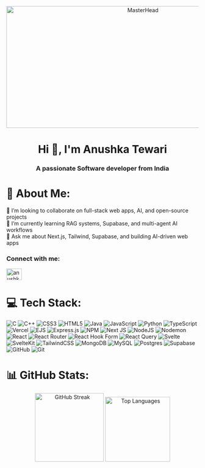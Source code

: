 
<p align="center">
  <img src="https://i.pinimg.com/originals/7f/cf/93/7fcf934afb655c2e0c04094a157e5c45.gif" alt="MasterHead" width="700" height="320"/>
</p>

<h1 align="center">Hi 👋, I'm Anushka Tewari</h1>
<h3 align="center">A passionate Software developer from India</h3>

<!-- <div align="center">
  <img 
    alt="Coding" 
    width="380" 
    src="https://i.pinimg.com/originals/7f/cf/93/7fcf934afb655c2e0c04094a157e5c45.gif"
    style="border-radius: 15px; margin: 10px 0 10px 20px; box-shadow: 0 0 10px rgba(0,0,0,0.2);" 
  />
</div> -->

# 💫 About Me:
🔭 I’m looking to collaborate on full-stack web apps, AI, and open-source projects<br>
🌱 I’m currently learning RAG systems, Supabase, and multi-agent AI workflows<br>
💬 Ask me about Next.js, Tailwind, Supabase, and building AI-driven web apps

<h3 align="left">Connect with me:</h3>
<p align="left">
  <a href="https://www.linkedin.com/in/anushka-tewari-6289a0276/" target="blank">
    <img align="center" 
         src="https://raw.githubusercontent.com/rahuldkjain/github-profile-readme-generator/master/src/images/icons/Social/linked-in-alt.svg" 
         alt="anushka tewari" 
         height="30" width="40" />
  </a>
</p>



# 💻 Tech Stack:
![C](https://img.shields.io/badge/c-%2300599C.svg?style=for-the-badge&logo=c&logoColor=white) ![C++](https://img.shields.io/badge/c++-%2300599C.svg?style=for-the-badge&logo=c%2B%2B&logoColor=white) ![CSS3](https://img.shields.io/badge/css3-%231572B6.svg?style=for-the-badge&logo=css3&logoColor=white) ![HTML5](https://img.shields.io/badge/html5-%23E34F26.svg?style=for-the-badge&logo=html5&logoColor=white) ![Java](https://img.shields.io/badge/java-%23ED8B00.svg?style=for-the-badge&logo=openjdk&logoColor=white) ![JavaScript](https://img.shields.io/badge/javascript-%23323330.svg?style=for-the-badge&logo=javascript&logoColor=%23F7DF1E) ![Python](https://img.shields.io/badge/python-3670A0?style=for-the-badge&logo=python&logoColor=ffdd54) ![TypeScript](https://img.shields.io/badge/typescript-%23007ACC.svg?style=for-the-badge&logo=typescript&logoColor=white) ![Vercel](https://img.shields.io/badge/vercel-%23000000.svg?style=for-the-badge&logo=vercel&logoColor=white) ![EJS](https://img.shields.io/badge/ejs-%23B4CA65.svg?style=for-the-badge&logo=ejs&logoColor=black) ![Express.js](https://img.shields.io/badge/express.js-%23404d59.svg?style=for-the-badge&logo=express&logoColor=%2361DAFB) ![NPM](https://img.shields.io/badge/NPM-%23CB3837.svg?style=for-the-badge&logo=npm&logoColor=white) ![Next JS](https://img.shields.io/badge/Next-black?style=for-the-badge&logo=next.js&logoColor=white) ![NodeJS](https://img.shields.io/badge/node.js-6DA55F?style=for-the-badge&logo=node.js&logoColor=white) ![Nodemon](https://img.shields.io/badge/NODEMON-%23323330.svg?style=for-the-badge&logo=nodemon&logoColor=%BBDEAD) ![React](https://img.shields.io/badge/react-%2320232a.svg?style=for-the-badge&logo=react&logoColor=%2361DAFB) ![React Router](https://img.shields.io/badge/React_Router-CA4245?style=for-the-badge&logo=react-router&logoColor=white) ![React Hook Form](https://img.shields.io/badge/React%20Hook%20Form-%23EC5990.svg?style=for-the-badge&logo=reacthookform&logoColor=white) ![React Query](https://img.shields.io/badge/-React%20Query-FF4154?style=for-the-badge&logo=react%20query&logoColor=white) ![Svelte](https://img.shields.io/badge/svelte-%23f1413d.svg?style=for-the-badge&logo=svelte&logoColor=white) ![SvelteKit](https://img.shields.io/badge/sveltekit-%23ff3e00.svg?style=for-the-badge&logo=svelte&logoColor=white) ![TailwindCSS](https://img.shields.io/badge/tailwindcss-%2338B2AC.svg?style=for-the-badge&logo=tailwind-css&logoColor=white) ![MongoDB](https://img.shields.io/badge/MongoDB-%234ea94b.svg?style=for-the-badge&logo=mongodb&logoColor=white) ![MySQL](https://img.shields.io/badge/mysql-4479A1.svg?style=for-the-badge&logo=mysql&logoColor=white) ![Postgres](https://img.shields.io/badge/postgres-%23316192.svg?style=for-the-badge&logo=postgresql&logoColor=white) ![Supabase](https://img.shields.io/badge/Supabase-3ECF8E?style=for-the-badge&logo=supabase&logoColor=white) ![GitHub](https://img.shields.io/badge/github-%23121011.svg?style=for-the-badge&logo=github&logoColor=white) ![Git](https://img.shields.io/badge/git-%23F05033.svg?style=for-the-badge&logo=git&logoColor=white)
# 📊 GitHub Stats:

<p align="center">
  <img 
    src="https://nirzak-streak-stats.vercel.app/?user=Anushka404&theme=catppuccin_mocha&hide_border=true" 
    alt="GitHub Streak" 
    height="180"
  />
   <img 
    src="https://github-readme-stats.vercel.app/api/top-langs/?username=Anushka404&theme=catppuccin_mocha&hide_border=true&include_all_commits=false&count_private=false&layout=compact" 
    alt="Top Languages" 
    height="170"
  />
</p>


<!-- Proudly created with GPRM ( https://gprm.itsvg.in ) -->
